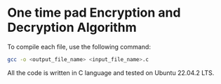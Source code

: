 # One time pad Encryption and Decryption Algorithm

To compile each file, use the following command:

```bash
gcc -o <output_file_name> <input_file_name>.c
```

All the code is written in C language and tested on Ubuntu 22.04.2 LTS.
